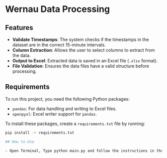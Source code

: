 # Wernau Data Processing

## Features

- **Validate Timestamps**: The system checks if the timestamps in the dataset are in the correct 15-minute intervals.
- **Column Extraction**: Allows the user to select columns to extract from the data.
- **Output to Excel**: Extracted data is saved in an Excel file (`.xlsx` format).
- **File Validation**: Ensures the data files have a valid structure before processing.

## Requirements

To run this project, you need the following Python packages:

- `pandas`: For data handling and writing to Excel files.
- `openpyxl`: Excel writer support for `pandas`.

To install these packages, create a `requirements.txt` file by running:

```bash
pip install -r requirements.txt

## How to Use

- Open Terminal, Type python main.py and follow the instructions in the Terminal 